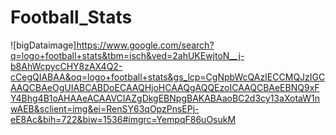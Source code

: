 # Football_Stats

![bigDataimage]https://www.google.com/search?q=logo+football+stats&tbm=isch&ved=2ahUKEwjtoN__j-b8AhWcpycCHY8zAX4Q2-cCegQIABAA&oq=logo+football+stats&gs_lcp=CgNpbWcQAzIECCMQJzIGCAAQCBAeOgUIABCABDoECAAQHjoHCAAQgAQQEzoICAAQCBAeEBNQ9xFY4Bhg4B1oAHAAeACAAVCIAZgDkgEBNpgBAKABAaoBC2d3cy13aXotaW1nwAEB&sclient=img&ei=RenSY63qOpzPnsEPj-eE8Ac&bih=722&biw=1536#imgrc=YempqF86uOsukM
